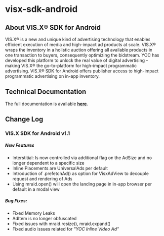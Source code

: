 # visx-sdk-android

## About VIS.X® SDK for Android

VIS.X® is a new and unique kind of advertising technology that enables efficient execution of media and high-impact ad products at scale. VIS.X® wraps the inventory in a holistic auction offering all available products in one transaction to buyers, consequently optimizing the bidstream. YOC has developed this platform to unlock the real value of digital advertising – making VIS.X® the go-to-platform for high-impact programmatic advertising. VIS.X® SDK for Android offers publisher access to high-impact programmatic advertising on in-app inventory.

## Technical Documentation

The full documentation is available __[here](https://support.yoc.com/)__.

## Change Log
### VIS.X SDK for Android v1.1
##### New Features
* Interstitial: Is now controlled via additional flag on the AdSize and no longer dependent to a specific size
* Inline Placements are UniversalAds per default
* Introduction of .prefetchAd() as option for VisxAdView to decouple request and rendering of Ads
* Using mraid.open() will open the landing page in in-app browser per default in a modal view
##### Bug Fixes:
* Fixed Memory Leaks
* AdItem is no longer obfuscated
* Fixed issues with mraid.resize(), mraid.expand()
* Fixed audio issues related for *"YOC Inline Video Ad"*
